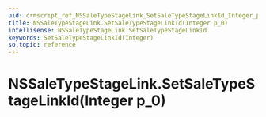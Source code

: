 ```yaml
---
uid: crmscript_ref_NSSaleTypeStageLink_SetSaleTypeStageLinkId_Integer_p_0
title: NSSaleTypeStageLink.SetSaleTypeStageLinkId(Integer p_0)
intellisense: NSSaleTypeStageLink.SetSaleTypeStageLinkId
keywords: SetSaleTypeStageLinkId(Integer)
so.topic: reference
---
```


# NSSaleTypeStageLink.SetSaleTypeStageLinkId(Integer p_0)

